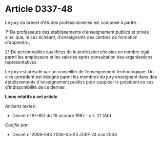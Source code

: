 # Article D337-48

Le jury du brevet d'études professionnelles est composé à parité :

1° De professeurs des établissements d'enseignement publics et privés ainsi que, le cas échéant, d'enseignants des centres de
formation d'apprentis ;

2° De personnalités qualifiées de la profession choisies en nombre égal parmi les employeurs et les salariés après
consultation des organisations représentatives.

Le jury est présidé par un conseiller de l'enseignement technologique. Un vice-président est désigné parmi les membres du
jury enseignant dans des établissements d'enseignement publics pour suppléer le président en cas d'indisponibilité de ce
dernier.

**Liens relatifs à cet article**

_Anciens textes_:

  - Décret n°87-851 du 19 octobre 1987 - art. 21 (Ab)

_Codifié par_:

  - Décret n°2006-583 2006-05-23 JORF 24 mai 2006
